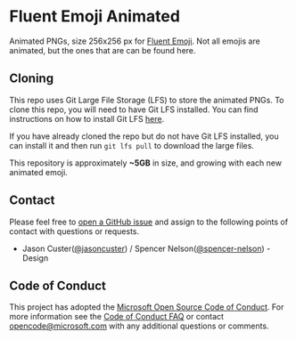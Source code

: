 # Fluent Emoji Animated

Animated PNGs, size 256x256 px for [Fluent Emoji](https://github.com/microsoft/fluentui-emoji). Not all emojis are animated, but the ones that are can be found here.

## Cloning

This repo uses Git Large File Storage (LFS) to store the animated PNGs. To clone this repo, you will need to have Git LFS installed. You can find instructions on how to install Git LFS [here](https://git-lfs.github.com/).

If you have already cloned the repo but do not have Git LFS installed, you can install it and then run `git lfs pull` to download the large files.

This repository is approximately **~5GB** in size, and growing with each new animated emoji.

## Contact

Please feel free to [open a GitHub issue](https://github.com/microsoft/fluentui-emoji-animated/issues/new) and assign to the following points of contact with questions or requests.

- Jason Custer([@jasoncuster](https://github.com/jasoncuster)) / Spencer Nelson([@spencer-nelson](https://github.com/spencer-nelson)) - Design

## Code of Conduct

This project has adopted the [Microsoft Open Source Code of Conduct](https://opensource.microsoft.com/codeofconduct). For more information see the [Code of Conduct FAQ](https://opensource.microsoft.com/codeofconduct/faq/) or contact opencode@microsoft.com with any additional questions or comments.
